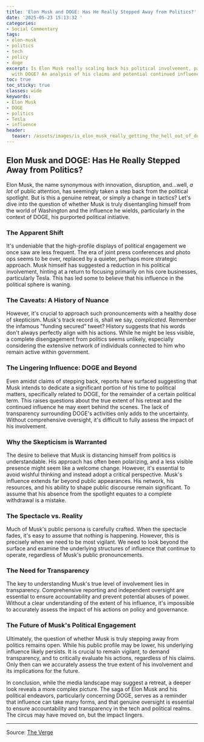 ```yaml
---
title: 'Elon Musk and DOGE: Has He Really Stepped Away from Politics?'
date: '2025-05-23 15:13:32 '
categories:
- Social Commentary
tags:
- elon-musk
- politics
- tech
- policy
- doge
excerpt: Is Elon Musk really scaling back his political involvement, particularly
  with DOGE? An analysis of his claims and potential continued influence.
toc: true
toc_sticky: true
classes: wide
keywords:
- Elon Musk
- DOGE
- politics
- Tesla
- influence
header:
  teaser: /assets/images/is_elon_musk_really_getting_the_hell_out_of_doge__20250523151332.jpg
---
```


## Elon Musk and DOGE: Has He Really Stepped Away from Politics?

Elon Musk, the name synonymous with innovation, disruption, and...well, *a lot* of public attention, has seemingly taken a step back from the political spotlight. But is this a genuine retreat, or simply a change in tactics? Let's dive into the question of whether Musk is truly disentangling himself from the world of Washington and the influence he wields, particularly in the context of DOGE, his purported political initiative.

### The Apparent Shift

It's undeniable that the high-profile displays of political engagement we once saw are less frequent. The era of joint press conferences and photo ops seems to be over, replaced by a quieter, perhaps more strategic approach. Musk himself has suggested a reduction in his political involvement, hinting at a return to focusing primarily on his core businesses, particularly Tesla. This has led some to believe that his influence in the political sphere is waning.

### The Caveats: A History of Nuance

However, it's crucial to approach such pronouncements with a healthy dose of skepticism. Musk's track record is, shall we say, *complicated*. Remember the infamous "funding secured" tweet? History suggests that his words don't always perfectly align with his actions. While he might be less visible, a complete disengagement from politics seems unlikely, especially considering the extensive network of individuals connected to him who remain active within government.

### The Lingering Influence: DOGE and Beyond

Even amidst claims of stepping back, reports have surfaced suggesting that Musk intends to dedicate a significant portion of his time to political matters, specifically related to DOGE, for the remainder of a certain political term. This raises questions about the true extent of his retreat and the continued influence he may exert behind the scenes. The lack of transparency surrounding DOGE's activities only adds to the uncertainty. Without comprehensive oversight, it's difficult to fully assess the impact of his involvement.

### Why the Skepticism is Warranted

The desire to believe that Musk is distancing himself from politics is understandable. His approach has often been polarizing, and a less visible presence might seem like a welcome change. However, it's essential to avoid wishful thinking and instead adopt a critical perspective. Musk's influence extends far beyond public appearances. His network, his resources, and his ability to shape public discourse remain significant. To assume that his absence from the spotlight equates to a complete withdrawal is a mistake.

### The Spectacle vs. Reality

Much of Musk's public persona is carefully crafted. When the spectacle fades, it's easy to assume that nothing is happening. However, this is precisely when we need to be most vigilant. We need to look beyond the surface and examine the underlying structures of influence that continue to operate, regardless of Musk's public pronouncements.

### The Need for Transparency

The key to understanding Musk's true level of involvement lies in transparency. Comprehensive reporting and independent oversight are essential to ensure accountability and prevent potential abuses of power. Without a clear understanding of the extent of his influence, it's impossible to accurately assess the impact of his actions on policy and governance.

### The Future of Musk's Political Engagement

Ultimately, the question of whether Musk is truly stepping away from politics remains open. While his public profile may be lower, his underlying influence likely persists. It is crucial to remain vigilant, to demand transparency, and to critically evaluate his actions, regardless of his claims. Only then can we accurately assess the true extent of his involvement and its implications for the future.

In conclusion, while the media landscape may suggest a retreat, a deeper look reveals a more complex picture. The saga of Elon Musk and his political endeavors, particularly concerning DOGE, serves as a reminder that influence can take many forms, and that genuine oversight is essential to ensure accountability and transparency in the tech and political realms. The circus may have moved on, but the impact lingers.

---

Source: [The Verge](https://www.theverge.com/politics/673521/ielon-musk-doge-tesla-politics)